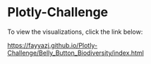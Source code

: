 # Plotly-Challenge

To view the visualizations, click the link below:

https://fayyazj.github.io/Plotly-Challenge/Belly_Button_Biodiversity/index.html
